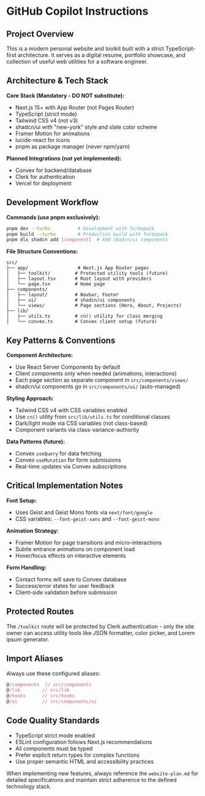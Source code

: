 # GitHub Copilot Instructions

## Project Overview

This is a modern personal website and toolkit built with a strict TypeScript-first architecture. It serves as a digital resume, portfolio showcase, and collection of useful web utilities for a software engineer.

## Architecture & Tech Stack

**Core Stack (Mandatory - DO NOT substitute):**

- Next.js 15+ with App Router (not Pages Router)
- TypeScript (strict mode)
- Tailwind CSS v4 (not v3)
- shadcn/ui with "new-york" style and slate color scheme
- Framer Motion for animations
- lucide-react for icons
- pnpm as package manager (never npm/yarn)

**Planned Integrations (not yet implemented):**

- Convex for backend/database
- Clerk for authentication
- Vercel for deployment

## Development Workflow

**Commands (use pnpm exclusively):**

```bash
pnpm dev --turbo          # Development with Turbopack
pnpm build --turbo        # Production build with Turbopack
pnpm dlx shadcn add [component]  # Add shadcn/ui components
```

**File Structure Conventions:**

```
src/
├── app/                  # Next.js App Router pages
│   ├── toolkit/         # Protected utility tools (future)
│   ├── layout.tsx       # Root layout with providers
│   └── page.tsx         # Home page
├── components/
│   ├── layout/          # Navbar, Footer
│   ├── ui/              # shadcn/ui components
│   └── views/           # Page sections (Hero, About, Projects)
├── lib/
│   ├── utils.ts         # cn() utility for class merging
│   └── convex.ts        # Convex client setup (future)
```

## Key Patterns & Conventions

**Component Architecture:**

- Use React Server Components by default
- Client components only when needed (animations, interactions)
- Each page section as separate component in `src/components/views/`
- shadcn/ui components go in `src/components/ui/` (auto-managed)

**Styling Approach:**

- Tailwind CSS v4 with CSS variables enabled
- Use `cn()` utility from `src/lib/utils.ts` for conditional classes
- Dark/light mode via CSS variables (not class-based)
- Component variants via class-variance-authority

**Data Patterns (future):**

- Convex `useQuery` for data fetching
- Convex `useMutation` for form submissions
- Real-time updates via Convex subscriptions

## Critical Implementation Notes

**Font Setup:**

- Uses Geist and Geist Mono fonts via `next/font/google`
- CSS variables: `--font-geist-sans` and `--font-geist-mono`

**Animation Strategy:**

- Framer Motion for page transitions and micro-interactions
- Subtle entrance animations on component load
- Hover/focus effects on interactive elements

**Form Handling:**

- Contact forms will save to Convex database
- Success/error states for user feedback
- Client-side validation before submission

## Protected Routes

The `/toolkit` route will be protected by Clerk authentication - only the site owner can access utility tools like JSON formatter, color picker, and Lorem ipsum generator.

## Import Aliases

Always use these configured aliases:

```typescript
@/components  // src/components
@/lib        // src/lib
@/hooks      // src/hooks
@/ui         // src/components/ui
```

## Code Quality Standards

- TypeScript strict mode enabled
- ESLint configuration follows Next.js recommendations
- All components must be typed
- Prefer explicit return types for complex functions
- Use proper semantic HTML and accessibility practices

When implementing new features, always reference the `website-plan.md` for detailed specifications and maintain strict adherence to the defined technology stack.
